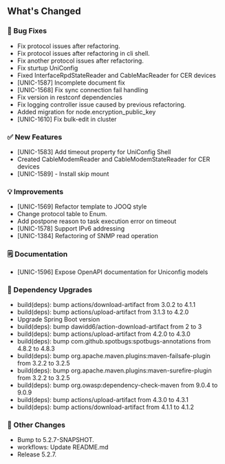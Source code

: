 <!-- Release notes generated using configuration in .github/release.yml at 5.2.7 -->

## What's Changed
### 🐞 Bug Fixes
* Fix protocol issues after refactoring.
* Fix protocol issues after refactoring in cli shell.
* Fix another protocol issues after refactoring.
* Fix sturtup UniConfig
* Fixed InterfaceRpdStateReader and CableMacReader for CER devices
* [UNIC-1587] Incomplete document fix
* [UNIC-1568] Fix sync connection fail handling
* Fix version in restconf dependencies
* Fix logging controller issue caused by previous refactoring.
* Added migration for node.encryption_public_key
* [UNIC-1610] Fix bulk-edit in cluster
### ✅ New Features
* [UNIC-1583] Add timeout property for UniConfig Shell
* Created CableModemReader and CableModemStateReader for CER devices
* [UNIC-1589] - Install skip mount
### 💡 Improvements
* [UNIC-1569] Refactor template to JOOQ style
* Change protocol table to Enum.
* Add postpone reason to task execution error on timeout
* [UNIC-1578] Support IPv6 addressing
* [UNIC-1384] Refactoring of SNMP read operation
### 🗒️ Documentation
* [UNIC-1596] Expose OpenAPI documentation for Uniconfig models
### 🔨 Dependency Upgrades
* build(deps): bump actions/download-artifact from 3.0.2 to 4.1.1
* build(deps): bump actions/upload-artifact from 3.1.3 to 4.2.0
* Upgrade Spring Boot version
* build(deps): bump dawidd6/action-download-artifact from 2 to 3
* build(deps): bump actions/upload-artifact from 4.2.0 to 4.3.0
* build(deps): bump com.github.spotbugs:spotbugs-annotations from 4.8.2 to 4.8.3
* build(deps): bump org.apache.maven.plugins:maven-failsafe-plugin from 3.2.2 to 3.2.5
* build(deps): bump org.apache.maven.plugins:maven-surefire-plugin from 3.2.2 to 3.2.5
* build(deps): bump org.owasp:dependency-check-maven from 9.0.4 to 9.0.9
* build(deps): bump actions/upload-artifact from 4.3.0 to 4.3.1
* build(deps): bump actions/download-artifact from 4.1.1 to 4.1.2
### 🔧 Other Changes
* Bump to 5.2.7-SNAPSHOT.
* workflows: Update README.md
* Release 5.2.7.
